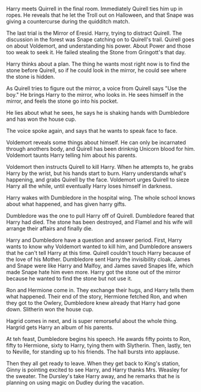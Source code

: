 Harry meets Quirrell in the final room. Immediately Quirell ties him up in
ropes. He reveals that he let the Troll out on Halloween, and that Snape was
giving a countercurse during the quidditch match.

The last trial is the Mirror of Eresid. Harry, trying to distract Quirell. The
discussion in the forest was Snape catching on to Quirell's trail. Quirell goes
on about Voldemort, and understanding his power. About Power and those too weak
to seek it. He failed stealing the Stone from Gringott's that day.

Harry thinks about a plan. The thing he wants most right now is to find the
stone before Quirell, so if he could look in the mirror, he could see where the
stone is hidden.

As Quirell tries to figure out the mirror, a voice from Quirell says "Use the
boy." He brings Harry to the mirror, who looks in. He sees himself in the
mirror, and feels the stone go into his pocket.

He lies about what he sees, he says he is shaking hands with Dumbledore and has
won the house cup.

The voice spoke again, and says that he wants to speak face to face.

Voldemort reveals some things about himself. He can only be incarnated through
anothers body, and Quirell has been drinknig Unicorn blood for him. Voldemort
taunts Harry telling him about his parents.

Voldemort then instructs Quirell to kill Harry. When he attempts to, he grabs
Harry by the wrist, but his hands start to burn. Harry understands what's
happening, and grabs Quirell by the face. Voldemort urges Quirell to sieze
Harry all the while, until eventually Harry loses himself in darkness.

Harry wakes with Dumbledore in the hospital wing. The whole school knows about
what happened, and has given harry gifts.

Dumbledore was the one to pull Harry off of Quirell. Dumbledore feared that
Harry had died. The stone has been destroyed, and Flamel and his wife will
arrange their affairs and finally die.

Harry and Dumbledore have a question and answer period. First, Harry wants to
know why Voldemort wanted to kill him, and Dumbledore answers that he can't
tell Harry at this time. Quirell couldn't touch Harry because of the love of
his Mother. Dumbledore sent Harry the invisibility cloak. James and Snape were
like Harry and Malfoy, and James saved Snapes life, which made Snape hate him
even more. Harry got the stone out of the mirror because he wanted to find the
stone but not use it.

Ron and Hermione come in. They exchange their hugs, and Harry tells them what
happened. Their end of the story, Hermione fetched Ron, and when they got to
the Owlery, Dumbledore knew already that Harry had gone down. Slitherin won the
house cup.

Hagrid comes in next, and is super remorseful about the whole thing. Hargrid
gets Harry an album of his parents.

At teh feast, Dumbledore begins his speech. He awards fifty points to Ron,
fifty to Hermione, sixty to Harry, tying them with Slytherin. Then, lastly,
ten to Neville, for standing up to his friends. The hall bursts into applause.

Then they all get ready to leave. When they get back to King's station, Ginny
is pointing excited to see Harry, and Harry thanks Mrs. Weasley for the
sweater. The Dursley's take Harry away, and he remarks that he is planning on
using magic on Dudley during the vacation.
